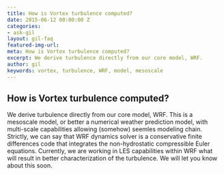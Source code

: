 ```yaml
---
title: How is Vortex turbulence computed?
date: 2015-06-12 00:00:00 Z
categories:
- ask-gil
layout: gil-faq
featured-img-url: 
meta: How is Vortex turbulence computed?
excerpt: We derive turbulence directly from our core model, WRF.
author: gil
keywords: vortex, turbulence, WRF, model, mesoscale
---
```


##   How is Vortex turbulence computed?

We derive turbulence directly from our core model, WRF. This is a mesoscale model, or better a numerical weather prediction model, with multi-scale capabilities allowing (somehow) seemles modeling chain. Strictly, we can say that WRF dynamics solver is a conservative finite differences code that integrates the non-hydrostatic compressible Euler equations. Currently, we are working in LES capabilities within WRF what will result in better characterization of the turbulence. We will let you know about this soon.
